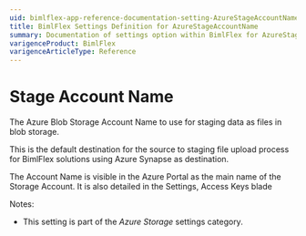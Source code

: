 ```yaml
---
uid: bimlflex-app-reference-documentation-setting-AzureStageAccountName
title: BimlFlex Settings Definition for AzureStageAccountName
summary: Documentation of settings option within BimlFlex for AzureStageAccountName
varigenceProduct: BimlFlex
varigenceArticleType: Reference
---
```


# Stage Account Name

The Azure Blob Storage Account Name to use for staging data as files in blob storage.

This is the default destination for the source to staging file upload process for BimlFlex solutions using Azure Synapse as destination.

The Account Name is visible in the Azure Portal as the main name of the Storage Account. It is also detailed in the Settings, Access Keys blade

Notes:

* This setting is part of the *Azure Storage* settings category.

